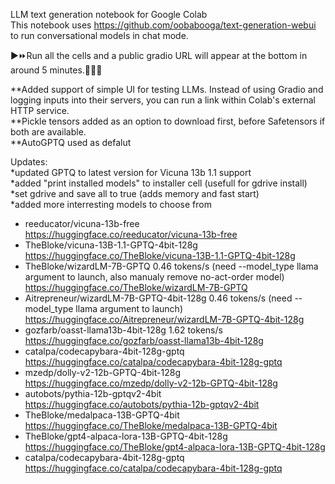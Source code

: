 LLM text generation notebook for Google Colab<br>
This notebook uses https://github.com/oobabooga/text-generation-webui to run conversational models in chat mode.

▶⏩Run all the cells and a public gradio URL will appear at the bottom in around 5 minutes.🤞🐱‍👤

**Added support of simple UI for testing LLMs. Instead of using Gradio and logging inputs into their servers, you can run a link within Colab's external HTTP service.<br>
**Pickle tensors added as an option to download first, before Safetensors if both are available.<br>
**AutoGPTQ used as defalut <br>

Updates:<br>
*updated GPTQ to latest version for Vicuna 13b 1.1 support<br>
*added "print installed models" to installer cell (usefull for gdrive install)<br>
*set gdrive and save all to true (adds memory and fast start)<br>
*added more interresting models to choose from<br>
- reeducator/vicuna-13b-free<br>
https://huggingface.co/reeducator/vicuna-13b-free<br>
- TheBloke/vicuna-13B-1.1-GPTQ-4bit-128g<br>
https://huggingface.co/TheBloke/vicuna-13B-1.1-GPTQ-4bit-128g</url><br>
- TheBloke/wizardLM-7B-GPTQ 0.46 tokens/s (need --model_type llama argument to launch, also manualy remove no-act-order model)<br>
https://huggingface.co/TheBloke/wizardLM-7B-GPTQ<br>
- Aitrepreneur/wizardLM-7B-GPTQ-4bit-128g 0.46 tokens/s (need --model_type llama argument to launch)<br>
https://huggingface.co/Aitrepreneur/wizardLM-7B-GPTQ-4bit-128g<br>
- gozfarb/oasst-llama13b-4bit-128g 1.62 tokens/s<br>
https://huggingface.co/gozfarb/oasst-llama13b-4bit-128g<br>
- catalpa/codecapybara-4bit-128g-gptq<br>
https://huggingface.co/catalpa/codecapybara-4bit-128g-gptq<br>
- mzedp/dolly-v2-12b-GPTQ-4bit-128g<br>
https://huggingface.co/mzedp/dolly-v2-12b-GPTQ-4bit-128g<br>
- autobots/pythia-12b-gptqv2-4bit<br>
https://huggingface.co/autobots/pythia-12b-gptqv2-4bit<br>
- TheBloke/medalpaca-13B-GPTQ-4bit<br>
https://huggingface.co/TheBloke/medalpaca-13B-GPTQ-4bit<br>
- TheBloke/gpt4-alpaca-lora-13B-GPTQ-4bit-128g<br>
https://huggingface.co/TheBloke/gpt4-alpaca-lora-13B-GPTQ-4bit-128g<br>
- catalpa/codecapybara-4bit-128g-gptq<br>
https://huggingface.co/catalpa/codecapybara-4bit-128g-gptq<br>




